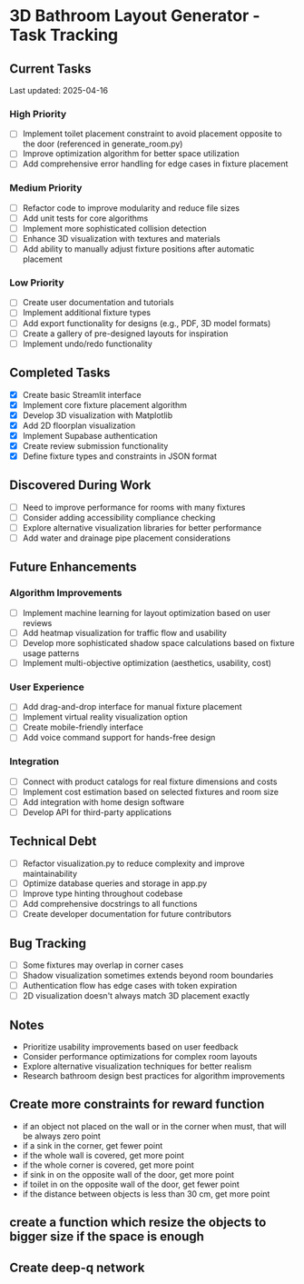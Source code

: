 # 3D Bathroom Layout Generator - Task Tracking

## Current Tasks
Last updated: 2025-04-16

### High Priority
- [ ] Implement toilet placement constraint to avoid placement opposite to the door (referenced in generate_room.py)
- [ ] Improve optimization algorithm for better space utilization
- [ ] Add comprehensive error handling for edge cases in fixture placement

### Medium Priority
- [ ] Refactor code to improve modularity and reduce file sizes
- [ ] Add unit tests for core algorithms
- [ ] Implement more sophisticated collision detection
- [ ] Enhance 3D visualization with textures and materials
- [ ] Add ability to manually adjust fixture positions after automatic placement

### Low Priority
- [ ] Create user documentation and tutorials
- [ ] Implement additional fixture types
- [ ] Add export functionality for designs (e.g., PDF, 3D model formats)
- [ ] Create a gallery of pre-designed layouts for inspiration
- [ ] Implement undo/redo functionality

## Completed Tasks
- [x] Create basic Streamlit interface
- [x] Implement core fixture placement algorithm
- [x] Develop 3D visualization with Matplotlib
- [x] Add 2D floorplan visualization
- [x] Implement Supabase authentication
- [x] Create review submission functionality
- [x] Define fixture types and constraints in JSON format

## Discovered During Work
- [ ] Need to improve performance for rooms with many fixtures
- [ ] Consider adding accessibility compliance checking
- [ ] Explore alternative visualization libraries for better performance
- [ ] Add water and drainage pipe placement considerations

## Future Enhancements

### Algorithm Improvements
- [ ] Implement machine learning for layout optimization based on user reviews
- [ ] Add heatmap visualization for traffic flow and usability
- [ ] Develop more sophisticated shadow space calculations based on fixture usage patterns
- [ ] Implement multi-objective optimization (aesthetics, usability, cost)

### User Experience
- [ ] Add drag-and-drop interface for manual fixture placement
- [ ] Implement virtual reality visualization option
- [ ] Create mobile-friendly interface
- [ ] Add voice command support for hands-free design

### Integration
- [ ] Connect with product catalogs for real fixture dimensions and costs
- [ ] Implement cost estimation based on selected fixtures and room size
- [ ] Add integration with home design software
- [ ] Develop API for third-party applications

## Technical Debt
- [ ] Refactor visualization.py to reduce complexity and improve maintainability
- [ ] Optimize database queries and storage in app.py
- [ ] Improve type hinting throughout codebase
- [ ] Add comprehensive docstrings to all functions
- [ ] Create developer documentation for future contributors

## Bug Tracking
- [ ] Some fixtures may overlap in corner cases
- [ ] Shadow visualization sometimes extends beyond room boundaries
- [ ] Authentication flow has edge cases with token expiration
- [ ] 2D visualization doesn't always match 3D placement exactly

## Notes
- Prioritize usability improvements based on user feedback
- Consider performance optimizations for complex room layouts
- Explore alternative visualization techniques for better realism
- Research bathroom design best practices for algorithm improvements

## Create more constraints for reward function
-  if an object not placed on the wall or in the corner when must, that will be always zero point
- if a sink in the corner, get fewer point
- if the whole wall is covered, get more point
- if the whole corner is covered, get more point
- if sink in on the opposite wall of the door, get more point
- if toilet in on the opposite wall of the door, get fewer point
- if the distance between objects is less than 30 cm, get more point

## create a function which resize the objects to bigger size if the space is enough

## Create deep-q network 